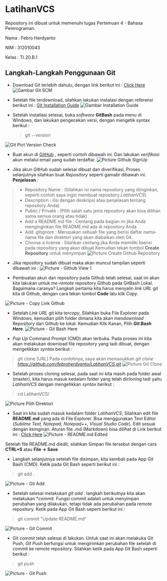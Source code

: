 # LatihanVCS
Repository ini dibuat untuk memenuhi tugas Pertemuan 4 - Bahasa Pemrograman.

Nama    : Febro Herdyanto

NIM     : 312010043

Kelas   : TI.20.B.1

## Langkah-Langkah Penggunaan Git

* Download Git terlebih dahulu, dengan link berikut ini : [Click Here](https://git-scm.com/)
![Gambar Git SCM](pict/git-scm.PNG)

* Setelah file terdownload, silahkan lakukan instalasi dengan referensi berikut ini : [Git Installation Guide](https://git-scm.com/book/en/v2/Getting-Started-Installing-Git)
![Gambar Installation Guide](pict/git-install-guide.PNG)

* Setelah installasi selesai, buka *software* **GitBash** pada menu di Windows, dan lakukan pengecekan versi, dengan mengetik syntax berikut :
    > git --version

![Git Pict Version Check](pict/git-version.PNG)

* Buat akun di [GitHub](https://github.com) , seperti contoh dibawah ini. Dan lakukan *verifikasi* akun melalui email yang sudah terdaftar. 
![Picture Github SignUp](pict/github-signup.PNG)

* Jika akun GitHub sudah selesai dibuat dan diverifikasi, Proses selanjutnya silahkan buat *Repository* seperti gamabr dibawah ini.
**Penjelasan** : 
> * Repository Name : (Silahkan isi nama repository yang diinginkan, seperti contoh saya ingin membuat repository *LatihanVCS*)
> * Description : (Isi dengan deskripsi atau penjelasan tentang repository Anda)
> * Public / Private : (PIlih salah satu jenis repository akan bisa dilihan sama semua orang atau tidak)
> * Add a README.md file : Centang pada bagian ini jika Anda menginginkan file README.md ada di repository Anda
> * Add .gitignore : Merupakan  sebuah file yang berisi daftar nama-nama file dan direktori yang akan diabaikan oleh Git.
> * Choose a license : Silahkan centang jika Anda memiliki lisensi pada repository yang akan dibuat
Kemudian tekan tombol **Create Repository** untuk menyimpan
![Picture Create Github Repository](pict/github-create-repo.PNG)

* Jika repository sudah dibuat maka akan muncul tampilan seperti dibawah ini :
![Picture - Github View 1](pict/github-view.PNG)

* Pembuatan akun dan repository pada Github telah selesai, saat ini akan kita lakukan untuk *me-remote* repository Github pada GitBash Lokal. Bagaimana caranya?
Langkah pertama kita harus menyalin *link URL* git kita di Github, dengan cara tekan tombol **Code** lalu klik *Copy*.

![Picture - Copy Link Github](pict/github-code.PNG)

* Setelah *Link URL* git kita ter*copy*, Silahkan buka File Explorer pada Windows, kemudian pilih folder dimana kita akan men*download* Repository dari Github ke lokal. Kemudian Klik Kanan, Pilih ***Git Bash Here***.
![Picture - Git Bash Here](pict/gitbash-here.png)

* *Pop Up* Command Prompt (CMD) akan terbuka. Pada proses ini kita akan melakukan download file repository yang tadi dibuat, dengan mengetikkan *syntax* berikut :
> git clone [URL]
Pada contohnya, saya akan memasukkan *git clone https://github.com/febroherdyanto/LatihanVCS.git*
![Picture Git Clone](pict/git-clone.PNG)

* Setelah proses cloning selesai, pada saat ini kita masih pada folder awal (master), kita harus masuk kedalam folder yang telah dicloning tadi yaitu *LatihanVCS* dengan mengetikkan *syntax* berikut :
> cd LatihanVCS/

![Picture Pilih Direktori](pict/cd-folder.PNG)

* Saat ini kita sudah masuk kedalam folder *LatihanVCS*, Silahkan edit file **README.md** yang ada di File Explorer. Bisa menggunakan Text Editor (*Sublime Text, Notepad, Notepad++, Visual Studio Code*). Edit sesuai dengan keinginan. Aturan file .md (Markdown) bisa dilihat di Link berikut ini : [Click Here](https://guides.github.com/features/mastering-markdown/)
![Picture - README.md Edited](pict/readme-edit.PNG)

Setelah file README.md diedit, silahkan Simpan file tersebut dengan cara **CTRL+S** atau **File -> Save**

* Langkah selanjutnya setelah file disimpan, kita kembali pada App Git Bash (CMD). Ketik pada Git Bash seperti berikut ini :
> git add .

![Picture - Git Add](pict/git-add.PNG)

* Setelah selesai melakukan *git add .* langkah berikutnya kita akan melakukan **commit*. Fungsi commit adalah untuk menyimpan perubahan yang dilakukan, tetapi tidak ada perubahan pada remote repository. Ketik pada App Git Bash seperti berikut ini :
> git commit "Update README.md"

![Picture - Git Commit](pict/git-commit.PNG)

* Git *commit* telah selesai di lakukan. Untuk saat ini akan melakuka Git Push, *Git Push* berfungsi untuk mengirimkan perubahan file setelah di commit ke remote repository. Silahkan ketik pada App Git Bash seperti berikut :
> git push

![Picture - Git Push](pict/git-push.PNG)

